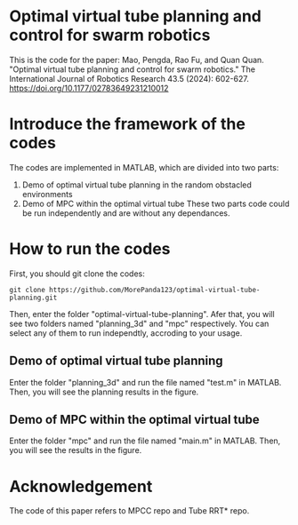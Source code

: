 # Optimal virtual tube planning and control for swarm robotics
This is the code for the paper: Mao, Pengda, Rao Fu, and Quan Quan. "Optimal virtual tube planning and control for swarm robotics." The International Journal of Robotics Research 43.5 (2024): 602-627. <https://doi.org/10.1177/02783649231210012>

# Introduce the framework of the codes
The codes are implemented in MATLAB, which are divided into two parts: 
1. Demo of optimal virtual tube planning in the random obstacled environments
2. Demo of MPC within the optimal virtual tube
These two parts code could be run independently and are without any dependances.

# How to run the codes
First, you should git clone the codes:
```
git clone https://github.com/MorePanda123/optimal-virtual-tube-planning.git
```
Then, enter the folder "optimal-virtual-tube-planning". Afer that, you will see two folders named "planning_3d" and "mpc" respectively. You can select any of them to run independtly, accroding to your usage.
## Demo of optimal virtual tube planning
Enter the folder "planning_3d" and run the file named "test.m" in MATLAB. Then, you will see the planning results in the figure.
## Demo of MPC within the optimal virtual tube
Enter the folder "mpc" and run the file named "main.m" in MATLAB. Then, you will see the results in the figure.

# Acknowledgement
The code of this paper refers to MPCC repo and Tube RRT* repo.